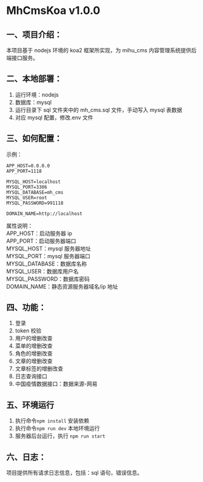 # MhCmsKoa v1.0.0

## 一、项目介绍：
本项目基于 nodejs 环境的 koa2 框架所实现，为 mihu_cms 内容管理系统提供后端接口服务。

## 二、本地部署：

1. 运行环境：nodejs
2. 数据库：mysql
3. 运行目录下 sql 文件夹中的 mh_cms.sql 文件，手动写入 mysql 表数据
4. 对应 mysql 配置，修改.env 文件

## 三、如何配置：

示例：

```
APP_HOST=0.0.0.0
APP_PORT=1118

MYSQL_HOST=localhost
MYSQL_PORT=3306
MYSQL_DATABASE=mh_cms
MYSQL_USER=root
MYSQL_PASSWORD=991118

DOMAIN_NAME=http://localhost
```

属性说明：  
APP_HOST：启动服务器 ip  
APP_PORT：启动服务器端口  
MYSQL_HOST：mysql 服务器地址  
MYSQL_PORT：mysql 服务器端口  
MYSQL_DATABASE：数据库名称  
MYSQL_USER：数据库用户名  
MYSQL_PASSWORD：数据库密码  
DOMAIN_NAME：静态资源服务器域名/ip 地址

## 四、功能：

1. 登录
2. token 校验
3. 用户的增删改查
4. 菜单的增删改查
5. 角色的增删改查
6. 文章的增删改查
7. 文章标签的增删改查
8. 日志查询接口
9. 中国疫情数据接口：数据来源-网易

## 五、环境运行

1. 执行命令`npm install` 安装依赖
2. 执行命令`npm run dev` 本地环境运行
3. 服务器后台运行，执行 `npm run start`

## 六、日志：

项目提供所有请求日志信息，包括：sql 语句，错误信息。
